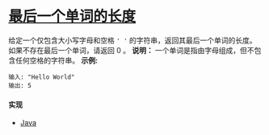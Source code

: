 # [最后一个单词的长度](https://leetcode-cn.com/problems/length-of-last-word/description/)

给定一个仅包含大小写字母和空格 `' '` 的字符串，返回其最后一个单词的长度。
如果不存在最后一个单词，请返回 0 。
**说明：** 一个单词是指由字母组成，但不包含任何空格的字符串。
**示例:**

```
输入: "Hello World"
输出: 5
```

#### 实现
- [Java](https://github.com/pojozhang/playground/blob/master/solutions/java/src/main/java/playground/algorithm/LengthOfLastWord.java)
